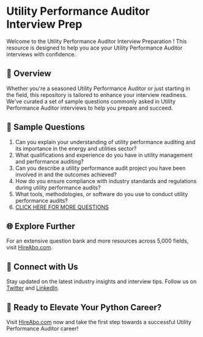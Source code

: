 # Utility Performance Auditor Interview Prep

Welcome to the Utility Performance Auditor Interview Preparation ! This resource is designed to help you ace your Utility Performance Auditor interviews with confidence.

## 🚀 Overview

Whether you're a seasoned Utility Performance Auditor or just starting in the field, this repository is tailored to enhance your interview readiness. We've curated a set of sample questions commonly asked in Utility Performance Auditor interviews to help you prepare and succeed.

## 📝 Sample Questions

1. Can you explain your understanding of utility performance auditing and its importance in the energy and utilities sector?
2. What qualifications and experience do you have in utility management and performance auditing?
3. Can you describe a utility performance audit project you have been involved in and the outcomes achieved?
4. How do you ensure compliance with industry standards and regulations during utility performance audits?
5. What tools, methodologies, or software do you use to conduct utility performance audits?
6. [CLICK HERE FOR MORE QUESTIONS](https://hireabo.com/job/20_2_24/Utility%20Performance%20Auditor)

## 🌐 Explore Further

For an extensive question bank and more resources across 5,000 fields, visit [HireAbo.com](https://www.hireabo.com).

## 📱 Connect with Us

Stay updated on the latest industry insights and interview tips. Follow us on [Twitter](https://twitter.com/hireabo) and [LinkedIn](https://www.linkedin.com/in/hire-abo-3609972a8/).

## 🚀 Ready to Elevate Your Python Career?

Visit [HireAbo.com](https://www.hireabo.com) now and take the first step towards a successful Utility Performance Auditor career!